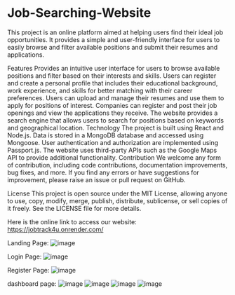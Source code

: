 # Job-Searching-Website
This project is an online platform aimed at helping users find their ideal job opportunities. It provides a simple and user-friendly interface for users to easily browse and filter available positions and submit their resumes and applications.

Features
Provides an intuitive user interface for users to browse available positions and filter based on their interests and skills.
Users can register and create a personal profile that includes their educational background, work experience, and skills for better matching with their career preferences.
Users can upload and manage their resumes and use them to apply for positions of interest.
Companies can register and post their job openings and view the applications they receive.
The website provides a search engine that allows users to search for positions based on keywords and geographical location.
Technology
The project is built using React and Node.js.
Data is stored in a MongoDB database and accessed using Mongoose.
User authentication and authorization are implemented using Passport.js.
The website uses third-party APIs such as the Google Maps API to provide additional functionality.
Contribution
We welcome any form of contribution, including code contributions, documentation improvements, bug fixes, and more. If you find any errors or have suggestions for improvement, please raise an issue or pull request on GitHub.

License
This project is open source under the MIT License, allowing anyone to use, copy, modify, merge, publish, distribute, sublicense, or sell copies of it freely. See the LICENSE file for more details.

Here is the online link to access our website:
https://jobtrack4u.onrender.com/

Landing Page:
![image](https://user-images.githubusercontent.com/91183483/232703424-7c2fd28b-affb-4ad2-add7-8d35fa0b7c33.png)

Login Page:
![image](https://user-images.githubusercontent.com/91183483/232703493-cdcf1e46-8659-410c-8afb-06745788b246.png)

Register Page:
![image](https://user-images.githubusercontent.com/91183483/232703560-57227bc8-7769-4b49-900c-a58db63a11f3.png)


dashboard page:
![image](https://user-images.githubusercontent.com/91183483/232703141-6fa68fa3-d599-4895-8d66-36ebc45fc9c2.png)
![image](https://user-images.githubusercontent.com/91183483/232703195-d8506629-1263-43cb-aef3-0d5b12a691cf.png)
![image](https://user-images.githubusercontent.com/91183483/232703252-63a18ca1-1586-48d4-9ef6-dea4bdee134d.png)
![image](https://user-images.githubusercontent.com/91183483/232703290-79af5be0-f2d1-490a-8cf3-fca7d04c49a0.png)
